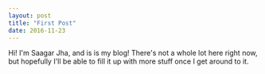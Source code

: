 ```yaml
---
layout: post
title: "First Post"
date: 2016-11-23
---
```


Hi! I'm Saagar Jha, and is is my blog! There's not a whole lot here right now, but hopefully I'll be able to fill it up with more stuff once I get around to it.
